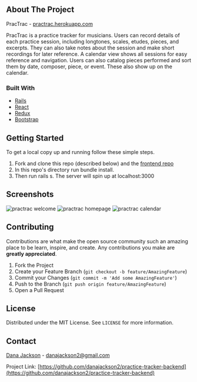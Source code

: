 ## About The Project

PracTrac - [practrac.herokuapp.com](https://practrac.herokuapp.com)

PracTrac is a practice tracker for musicians. Users can record details of each practice session, including longtones, scales, etudes, pieces, and excerpts. They can also take notes about the session and make short recordings for later reference. A calendar view shows all sessions for easy reference and navigation. Users can also catalog pieces performed and sort them by date, composer, piece, or event. These also show up on the calendar.

### Built With

* [Rails](https://rubyonrails.org/)
* [React](https://reactjs.org/)
* [Redux](https://redux.js.org/)
* [Bootstrap](https://getbootstrap.com)


## Getting Started

To get a local copy up and running follow these simple steps.
1. Fork and clone this repo (described below) and the [frontend repo](github.com/danajackson2/practice-tracker-frontend)
2. In this repo's directory run bundle install.
3. Then run rails s. The server will spin up at localhost:3000


## Screenshots
![practrac welcome](https://i.imgur.com/J3QiUG3.png)
![practrac homepage](https://i.imgur.com/iXzHaF6.png)
![practrac calendar](https://i.imgur.com/4LmV94j.png)


## Contributing

Contributions are what make the open source community such an amazing place to be learn, inspire, and create. Any contributions you make are **greatly appreciated**.

1. Fork the Project
2. Create your Feature Branch (`git checkout -b feature/AmazingFeature`)
3. Commit your Changes (`git commit -m 'Add some AmazingFeature'`)
4. Push to the Branch (`git push origin feature/AmazingFeature`)
5. Open a Pull Request


## License

Distributed under the MIT License. See `LICENSE` for more information.


## Contact

[Dana Jackson](danajackson2.medium.com) - danajackson2@gmail.com

Project Link: [https://github.com/danajackson2/practice-tracker-backend](https://github.com/danajackson2/practice-tracker-backend)
